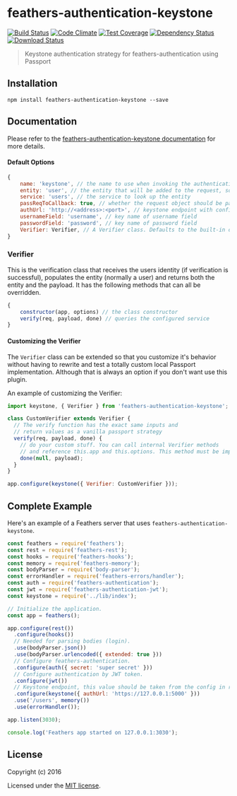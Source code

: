 # feathers-authentication-keystone

[![Build Status](https://travis-ci.org/feathersjs/feathers-authentication-keystone.png?branch=master)](https://travis-ci.org/feathersjs/feathers-authentication-keystone)
[![Code Climate](https://codeclimate.com/github/feathersjs/feathers-authentication-keystone/badges/gpa.svg)](https://codeclimate.com/github/feathersjs/feathers-authentication-keystone)
[![Test Coverage](https://codeclimate.com/github/feathersjs/feathers-authentication-keystone/badges/coverage.svg)](https://codeclimate.com/github/feathersjs/feathers-authentication-keystone/coverage)
[![Dependency Status](https://img.shields.io/david/feathersjs/feathers-authentication-keystone.svg?style=flat-square)](https://david-dm.org/feathersjs/feathers-authentication-keystone)
[![Download Status](https://img.shields.io/npm/dm/feathers-authentication-keystone.svg?style=flat-square)](https://www.npmjs.com/package/feathers-authentication-keystone)

> Keystone authentication strategy for feathers-authentication using Passport

## Installation

```
npm install feathers-authentication-keystone --save
```

## Documentation

Please refer to the [feathers-authentication-keystone documentation](http://docs.feathersjs.com/) for more details.


#### Default Options

```js
{
    name: 'keystone', // the name to use when invoking the authentication Strategy
    entity: 'user', // the entity that will be added to the request, socket, and hook.params. (ie. req.user, socket.user, hook.params.user)
    service: 'users', // the service to look up the entity
    passReqToCallback: true, // whether the request object should be passed to `verify`
    authUrl: 'http://<address>:<port>', // keystone endpoint with configured v3 authentication
    usernameField: 'username', // key name of username field
    passwordField: 'password', // key name of password field
    Verifier: Verifier, // A Verifier class. Defaults to the built-in one but can be a custom one. See below for details.
}
```

### Verifier

This is the verification class that receives the users identity (if verification is successful), populates the entity (normally a user) and returns both the entity and the payload. It has the following methods that can all be overridden.

```js
{
    constructor(app, options) // the class constructor
    verify(req, payload, done) // queries the configured service
}
```

#### Customizing the Verifier

The `Verifier` class can be extended so that you customize it's behavior without having to rewrite and test a totally custom local Passport implementation. Although that is always an option if you don't want use this plugin.

An example of customizing the Verifier:

```js
import keystone, { Verifier } from 'feathers-authentication-keystone';

class CustomVerifier extends Verifier {
  // The verify function has the exact same inputs and
  // return values as a vanilla passport strategy
  verify(req, payload, done) {
    // do your custom stuff. You can call internal Verifier methods
    // and reference this.app and this.options. This method must be implemented.
    done(null, payload);
  }
}

app.configure(keystone({ Verifier: CustomVerifier }));
```

## Complete Example

Here's an example of a Feathers server that uses `feathers-authentication-keystone`.

```js
const feathers = require('feathers');
const rest = require('feathers-rest');
const hooks = require('feathers-hooks');
const memory = require('feathers-memory');
const bodyParser = require('body-parser');
const errorHandler = require('feathers-errors/handler');
const auth = require('feathers-authentication');
const jwt = require('feathers-authentication-jwt');
const keystone = require('../lib/index');

// Initialize the application.
const app = feathers();

app.configure(rest())
  .configure(hooks())
  // Needed for parsing bodies (login).
  .use(bodyParser.json())
  .use(bodyParser.urlencoded({ extended: true }))
  // Configure feathers-authentication.
  .configure(auth({ secret: 'super secret' }))
  // Configure authentication by JWT token.
  .configure(jwt())
  // Keystone endpoint, this value should be taken from the config in real application.
  .configure(keystone({ authUrl: 'https://127.0.0.1:5000' }))
  .use('/users', memory())
  .use(errorHandler());

app.listen(3030);

console.log('Feathers app started on 127.0.0.1:3030');
```

## License

Copyright (c) 2016

Licensed under the [MIT license](LICENSE).
